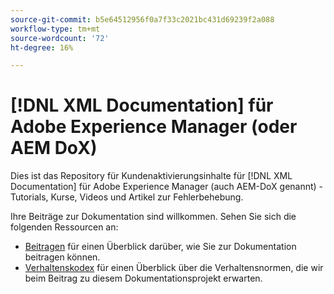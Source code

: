 ```yaml
---
source-git-commit: b5e64512956f0a7f33c2021bc431d69239f2a088
workflow-type: tm+mt
source-wordcount: '72'
ht-degree: 16%

---
```

# [!DNL XML Documentation] für Adobe Experience Manager (oder AEM DoX)

Dies ist das Repository für Kundenaktivierungsinhalte für [!DNL XML Documentation] für Adobe Experience Manager (auch AEM-DoX genannt) - Tutorials, Kurse, Videos und Artikel zur Fehlerbehebung.

Ihre Beiträge zur Dokumentation sind willkommen. Sehen Sie sich die folgenden Ressourcen an:

* [Beitragen](contributing.md) für einen Überblick darüber, wie Sie zur Dokumentation beitragen können.
* [Verhaltenskodex](code-of-conduct.md) für einen Überblick über die Verhaltensnormen, die wir beim Beitrag zu diesem Dokumentationsprojekt erwarten.
